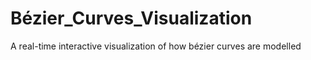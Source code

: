 # Bézier_Curves_Visualization
A real-time interactive visualization of how bézier curves are modelled
